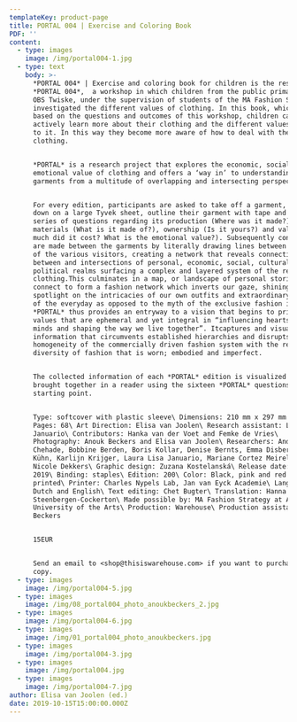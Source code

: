 ```yaml
---
templateKey: product-page
title: PORTAL 004 | Exercise and Coloring Book
PDF: ''
content:
  - type: images
    image: /img/portal004-1.jpg
  - type: text
    body: >-
      *PORTAL 004* | Exercise and coloring book for children is the result of
      *PORTAL 004*,  a workshop in which children from the public primary school
      OBS Twiske, under the supervision of students of the MA Fashion Strategy,
      investigated the different values of clothing. In this book, which is
      based on the questions and outcomes of this workshop, children can
      actively learn more about their clothing and the different values attached
      to it. In this way they become more aware of how to deal with the value of
      clothing.


      *PORTAL* is a research project that explores the economic, social and
      emotional value of clothing and offers a ‘way in’ to understanding
      garments from a multitude of overlapping and intersecting perspectives.


      For every edition, participants are asked to take off a garment, lay it
      down on a large Tyvek sheet, outline their garment with tape and answer a
      series of questions regarding its production (Where was it made?),
      materials (What is it made of?), ownership (Is it yours?) and value (How
      much did it cost? What is the emotional value?). Subsequently connections
      are made between the garments by literally drawing lines between the items
      of the various visitors, creating a network that reveals connections
      between and intersections of personal, economic, social, cultural and
      political realms surfacing a complex and layered system of the reality of
      clothing.This culminates in a map, or landscape of personal stories that
      connect to form a fashion network which inverts our gaze, shining a
      spotlight on the intricacies of our own outfits and extraordinary aspects
      of the everyday as opposed to the myth of the exclusive fashion image.
      *PORTAL* thus provides an entryway to a vision that begins to prioritise
      values that are ephemeral and yet integral in “influencing hearts and
      minds and shaping the way we live together”. Itcaptures and visualises
      information that circumvents established hierarchies and disrupts the
      homogeneity of the commercially driven fashion system with the refreshing
      diversity of fashion that is worn; embodied and imperfect.


      The collected information of each *PORTAL* edition is visualized and
      brought together in a reader using the sixteen *PORTAL* questions as their
      starting point.


      Type: softcover with plastic sleeve\ Dimensions: 210 mm x 297 mm portrait\
      Pages: 68\ Art Direction: Elisa van Joolen\ Research assistant: Laura Lisa
      Januario\ Contributors: Hanka van der Voet and Femke de Vries\
      Photography: Anouk Beckers and Elisa van Joolen\ Researchers: Andrea
      Chehade, Bobbine Berden, Boris Kollar, Denise Bernts, Emma Disbergen, Eva
      Kühn, Karlijn Krijger, Laura Lisa Januario, Mariane Cortez Meirelles,
      Nicole Dekkers\ Graphic design: Zuzana Kostelanská\ Release date: Winter
      2019\ Binding: staples\ Edition: 200\ Color: Black, pink and red – riso
      printed\ Printer: Charles Nypels Lab, Jan van Eyck Academie\ Language:
      Dutch and English\ Text editing: Chet Bugter\ Translation: Hanna
      Steenbergen-Cockerton\ Made possible by: MA Fashion Strategy at ArtEZ
      University of the Arts\ Production: Warehouse\ Production assistant: Anouk
      Beckers


      15EUR


      Send an email to <shop@thisiswarehouse.com> if you want to purchase a
      copy.
  - type: images
    image: /img/portal004-5.jpg
  - type: images
    image: /img/08_portal004_photo_anoukbeckers_2.jpg
  - type: images
    image: /img/portal004-6.jpg
  - type: images
    image: /img/01_portal004_photo_anoukbeckers.jpg
  - type: images
    image: /img/portal004-3.jpg
  - type: images
    image: /img/portal004.jpg
  - type: images
    image: /img/portal004-7.jpg
author: Elisa van Joolen (ed.)
date: 2019-10-15T15:00:00.000Z
---
```

